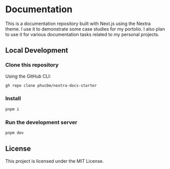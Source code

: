 # Documentation

This is a documentation repository built with Next.js using the Nextra theme. I use it to demonstrate some case studies for my portolio. I also plan to use it for various documentation tasks related to my personal projects.

## Local Development

### Clone this repository

Using the GitHub CLI:
```bash
gh repo clone phucbm/nextra-docs-starter
```

### Install
```bash
pnpm i
```

### Run the development server
```bash
pnpm dev
```

## License

This project is licensed under the MIT License.
